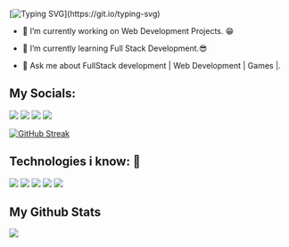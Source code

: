 
[![Typing SVG](https://readme-typing-svg.demolab.com?font=Fira+Code&size=40&pause=1000&vCenter=true&width=435&lines=Hi+I'm+Atharva;)](https://git.io/typing-svg)

-  🔭 I’m currently working on Web Development Projects. 😁

-  🌱 I’m currently learning Full Stack Development.😎

- 💬 Ask me about FullStack development | Web Development | Games |.


## My Socials:
[![](https://img.shields.io/badge/linkedin-%230077B5.svg?style=for-the-badge&logo=linkedin)](https://www.linkedin.com/in/atharvashinde253)
[![](https://img.shields.io/badge/Gmail-D14836?style=for-the-badge&logo=gmail&logoColor=white)](mailto:atharvashinde253@gmail.com)
[![](https://img.shields.io/badge/Discord-7289DA?style=for-the-badge&logo=discord&logoColor=white)](https://discordapp.com/users/630089077261336602)
[![](https://img.shields.io/badge/Instagram-E4405F?style=for-the-badge&logo=instagram&logoColor=white)](https://www.instagram.com/_atharva_253/)


[![GitHub Streak](https://streak-stats.demolab.com/?user=AtharvaShinde253&exclude_days=Sun%2CSat)](https://git.io/streak-stats)



## Technologies i know: 🫡

[![](https://img.shields.io/badge/Python-3776AB?style=for-the-badge&logo=python&logoColor=white)](google.com)
[![](https://img.shields.io/badge/JavaScript-F7DF1E?style=for-the-badge&logo=javascript&logoColor=black)](google.com)
![](https://img.shields.io/badge/HTML5-E34F26?style=for-the-badge&logo=html5&logoColor=white)
![](https://img.shields.io/badge/CSS3-1572B6?style=for-the-badge&logo=css3&logoColor=white)
![](https://img.shields.io/badge/C%2B%2B-00599C?style=for-the-badge&logo=c%2B%2B&logoColor=white)

## My Github Stats
<img src="https://github-readme-stats.vercel.app/api?username=AtharvaShinde253&show_icons=true"/>
